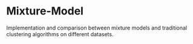 # Mixture-Model
Implementation and comparison between mixture models and traditional clustering algorithms on different datasets.
